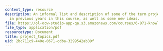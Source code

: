 ```yaml
---
content_type: resource
description: An informal list and description of some of the term project topics done
  in previous years in this course, as well as some new ideas.
file: https://ol-ocw-studio-app-qa.s3.amazonaws.com/courses/6-871-knowledge-based-applications-systems-spring-2005/2bc711c9440e0671cdba3299542ab09f_project_topics.pdf
file_type: application/pdf
resourcetype: Document
title: project_topics.pdf
uid: 2bc711c9-440e-0671-cdba-3299542ab09f
---
```

